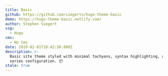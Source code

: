 ```yaml
---
title: Basic
github: https://github.com/siegerts/hugo-theme-basic
demo: https://hugo-theme-basic.netlify.com/
author: Stephen Siegert
ssg:
  - Hugo
cms:
  - No Cms
date: 2019-02-01T18:42:50.000Z
description: >-
  Basic site theme styled with minimal tachyons, syntax highlighting, and blog
  series configuration. 📦
stale: true
---
```

